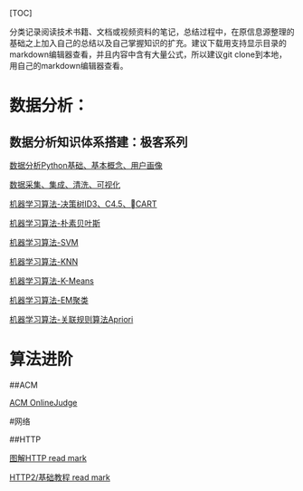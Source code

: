 [TOC]

分类记录阅读技术书籍、文档或视频资料的笔记，总结过程中，在原信息源整理的基础之上加入自己的总结以及自己掌握知识的扩充。建议下载用支持显示目录的markdown编辑器查看，并且内容中含有大量公式，所以建议git clone到本地，用自己的markdown编辑器查看。

# **数据分析**：

## 数据分析知识体系搭建：极客系列

[数据分析Python基础、基本概念、用户画像](https://github.com/onlyAngelia/Read-Mark/blob/master/数据分析/geekTime/数据分析-geekTimeNote.md)

[数据采集、集成、清洗、可视化](https://github.com/onlyAngelia/Read-Mark/blob/master/数据分析/geekTime/数据采集、集成、变换、可视化.md)

[机器学习算法-决策树ID3、C4.5、CART](https://github.com/onlyAngelia/Read-Mark/blob/master/数据分析/geekTime/决策树-ID3.C4.5CART.md)

[机器学习算法-朴素贝叶斯](https://github.com/onlyAngelia/Read-Mark/blob/master/数据分析/geekTime/朴素贝叶斯.md)

[机器学习算法-SVM](https://github.com/onlyAngelia/Read-Mark/blob/master/数据分析/geekTime/SVM.md)

[机器学习算法-KNN](https://github.com/onlyAngelia/Read-Mark/blob/master/数据分析/geekTime/KNN.md)

[机器学习算法-K-Means](https://github.com/onlyAngelia/Read-Mark/blob/master/数据分析/geekTime/K-Means.md)

[机器学习算法-EM聚类](https://github.com/onlyAngelia/Read-Mark/blob/master/数据分析/geekTime/EM聚类.md)

[机器学习算法-关联规则算法Apriori](https://github.com/onlyAngelia/Read-Mark/blob/master/数据分析/geekTime/关联规则算法-Apriori.md)



# **算法进阶**

##ACM

[ACM OnlineJudge](http://acm.zju.edu.cn/onlinejudge/showProblem.do?problemId=1)

#网络

##HTTP

[图解HTTP read mark](https://github.com/onlyAngelia/Read-Mark/blob/master/HTTP/HTTP图解mark.md)

[HTTP2/基础教程 read mark](https://github.com/onlyAngelia/Read-Mark/blob/master/HTTP/HTTP2基础和实践.md)

